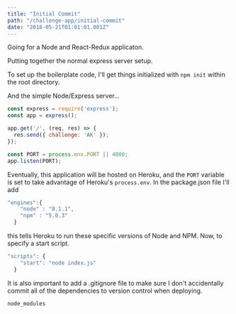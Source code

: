 ```yaml
---
title: "Initial Commit"
path: "/challenge-app/initial-commit"
date: "2018-05-21T01:01:01.001Z"
---
```


Going for a Node and React-Redux applicaton.

Putting together the normal express server setup.

To set up the boilerplate code, I'll get things initialized with 
`npm init` within the root directory.

And the simple Node/Express server...

```javascript
const express = require('express');
const app = express();

app.get('/', (req, res) => {
  res.send({ challenge: 'AK' });
});

const PORT = process.env.PORT || 4000;
app.listen(PORT);
```

Eventually, this application will be hosted on Heroku, and the `PORT` variable is set to take advantage of Heroku's `process.env`. In the package.json file I'll add

```javascript
"engines":{
    "node" : "8.1.1",
    "npm" : "5.0.3"
  }
```
this tells Heroku to run these specific versions of Node and NPM. Now, to specify a start script.

```javascript
"scripts": {
    "start": "node index.js"
  }
```

It is also important to add a .gitignore file to make sure I don't accidentally commit all of the dependencies to version control when deploying.

```javascript
node_modules
```